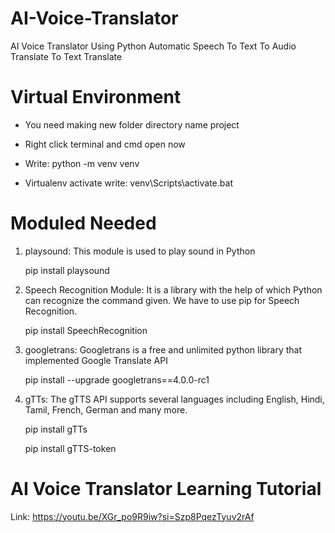 # AI-Voice-Translator

AI Voice Translator Using Python Automatic Speech To Text To Audio Translate To Text Translate

# Virtual Environment

- You need making new folder directory name project 

- Right click terminal and cmd open now

- Write: python -m venv venv

- Virtualenv activate write: venv\Scripts\activate.bat

# Moduled Needed

1. playsound: This module is used to play sound in Python

   pip install playsound
   
3. Speech Recognition Module: It is a library with the help of which Python can recognize the command given. We have to use pip for Speech Recognition.

   pip install SpeechRecognition
   
5. googletrans: Googletrans is a free and unlimited python library that implemented Google Translate API

   pip install --upgrade googletrans==4.0.0-rc1
   
7. gTTs: The gTTS API supports several languages including English, Hindi, Tamil, French, German and many  more. 

   pip install gTTs

   pip install gTTS-token



# AI Voice Translator Learning Tutorial

Link: https://youtu.be/XGr_po9R9iw?si=Szp8PqezTyuv2rAf 
